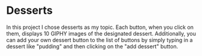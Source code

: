 # Desserts
In this project I chose desserts as my topic. Each button, when you click on them, displays 10 GIPHY images of the designated dessert. 
Additionally, you can add your own dessert button to the list of buttons by simply typing in a dessert like "pudding" and then clicking on 
the "add dessert" button. 
